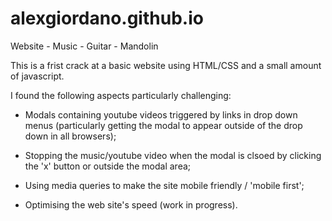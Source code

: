 # alexgiordano.github.io
Website - Music - Guitar - Mandolin

This is a frist crack at a basic website using HTML/CSS and a small amount of javascript. 

I found the following aspects particularly challenging:

  - Modals containing youtube videos triggered by links in drop down menus (particularly getting the modal to appear outside of the drop down in all browsers);

  - Stopping the music/youtube video when the modal is clsoed by clicking the 'x' button or outside the modal area;

  - Using media queries to make the site mobile friendly / 'mobile first';

  - Optimising the web site's speed (work in progress).

